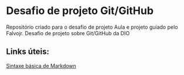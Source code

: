 # Desafio de projeto Git/GitHub
Repositório criado para o desafio de projeto
Aula e projeto guiado pelo Falvojr. Desafio de projeto sobre Git/GitHub da DIO

## Links úteis:
[Sintaxe básica de Markdown](https://www.markdownguide.org/basic-syntax/)
